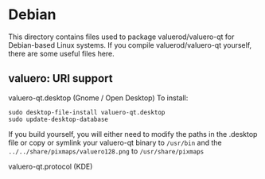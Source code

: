 
Debian
====================
This directory contains files used to package valuerod/valuero-qt
for Debian-based Linux systems. If you compile valuerod/valuero-qt yourself, there are some useful files here.

## valuero: URI support ##


valuero-qt.desktop  (Gnome / Open Desktop)
To install:

	sudo desktop-file-install valuero-qt.desktop
	sudo update-desktop-database

If you build yourself, you will either need to modify the paths in
the .desktop file or copy or symlink your valuero-qt binary to `/usr/bin`
and the `../../share/pixmaps/valuero128.png` to `/usr/share/pixmaps`

valuero-qt.protocol (KDE)

